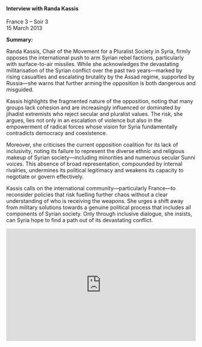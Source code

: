 <h4>Interview with Randa Kassis</h4>

France 3 – Soir 3  
15 March 2013  

<b>Summary:</b>

Randa Kassis, Chair of the Movement for a Pluralist Society in Syria, firmly opposes the international push to arm Syrian rebel factions, particularly with surface-to-air missiles. While she acknowledges the devastating militarisation of the Syrian conflict over the past two years—marked by rising casualties and escalating brutality by the Assad regime, supported by Russia—she warns that further arming the opposition is both dangerous and misguided.

Kassis highlights the fragmented nature of the opposition, noting that many groups lack cohesion and are increasingly influenced or dominated by jihadist extremists who reject secular and pluralist values. The risk, she argues, lies not only in an escalation of violence but also in the empowerment of radical forces whose vision for Syria fundamentally contradicts democracy and coexistence.

Moreover, she criticises the current opposition coalition for its lack of inclusivity, noting its failure to represent the diverse ethnic and religious makeup of Syrian society—including minorities and numerous secular Sunni voices. This absence of broad representation, compounded by internal rivalries, undermines its political legitimacy and weakens its capacity to negotiate or govern effectively.

Kassis calls on the international community—particularly France—to reconsider policies that risk fuelling further chaos without a clear understanding of who is receiving the weapons. She urges a shift away from military solutions towards a genuine political process that includes all components of Syrian society. Only through inclusive dialogue, she insists, can Syria hope to find a path out of its devastating conflict.

<p></p>
<center>
<div style="display: flex; justify-content: center; position:relative;width: 100%;height: 300px;"><iframe
    src="https://iframe.mediadelivery.net/embed/460223/45a1afc6-23de-4a15-99f9-093526849a89?autoplay=false&loop=false&muted=false&preload=true&responsive=true"
    loading="lazy" style="border:0;height:100%;width: 520px;"
    allow="accelerometer;gyroscope;autoplay;encrypted-media;picture-in-picture;" allowfullscreen="true"></iframe>
</div>
</center>  
<p></p>	
